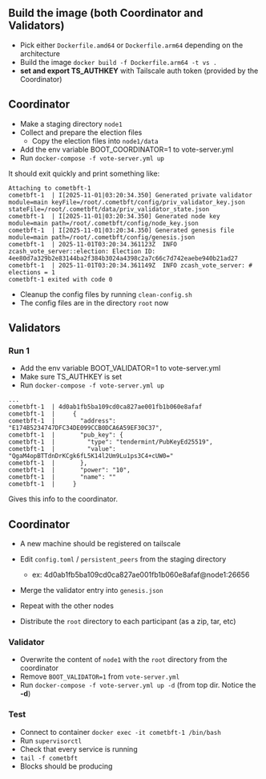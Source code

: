 ## Build the image (both Coordinator and Validators)
- Pick either `Dockerfile.amd64` or `Dockerfile.arm64` depending on the architecture
- Build the image `docker build -f Dockerfile.arm64 -t vs .`
- **set and export TS_AUTHKEY** with Tailscale auth token (provided by the Coordinator)

## Coordinator

- Make a staging directory `node1`
- Collect and prepare the election files
    - Copy the election files into `node1/data`
- Add the env variable BOOT_COORDINATOR=1 to vote-server.yml
- Run `docker-compose -f vote-server.yml up`

It should exit quickly and print something like:
```
Attaching to cometbft-1
cometbft-1  | I[2025-11-01|03:20:34.350] Generated private validator                  module=main keyFile=/root/.cometbft/config/priv_validator_key.json stateFile=/root/.cometbft/data/priv_validator_state.json
cometbft-1  | I[2025-11-01|03:20:34.350] Generated node key                           module=main path=/root/.cometbft/config/node_key.json
cometbft-1  | I[2025-11-01|03:20:34.350] Generated genesis file                       module=main path=/root/.cometbft/config/genesis.json
cometbft-1  | 2025-11-01T03:20:34.361123Z  INFO zcash_vote_server::election: Election ID: 4ee80d7a329b2e83144ba2f384b3024a4398c2a7c66c7d742eaebe940b21ad27
cometbft-1  | 2025-11-01T03:20:34.361149Z  INFO zcash_vote_server: # elections = 1
cometbft-1 exited with code 0
```

- Cleanup the config files by running `clean-config.sh`
- The config files are in the directory `root` now

## Validators

### Run 1
- Add the env variable BOOT_VALIDATOR=1 to vote-server.yml
- Make sure TS_AUTHKEY is set
- Run `docker-compose -f vote-server.yml up`
```
...
cometbft-1  | 4d0ab1fb5ba109cd0ca827ae001fb1b060e8afaf
cometbft-1  |     {
cometbft-1  |       "address": "E174B5234747DFC34DE099CCB0DCA6A59EF30C37",
cometbft-1  |       "pub_key": {
cometbft-1  |         "type": "tendermint/PubKeyEd25519",
cometbft-1  |         "value": "QgaM4opBTTdnDrKCgk6fL5K14l2Um9Lu1ps3C4+cUW0="
cometbft-1  |       },
cometbft-1  |       "power": "10",
cometbft-1  |       "name": ""
cometbft-1  |     }
```

Gives this info to the coordinator.

## Coordinator
- A new machine should be registered on tailscale
- Edit `config.toml` / `persistent_peers` from the staging directory
    - ex: 4d0ab1fb5ba109cd0ca827ae001fb1b060e8afaf@node1:26656
- Merge the validator entry into `genesis.json`
- Repeat with the other nodes

- Distribute the `root` directory to each participant (as a zip, tar, etc)

### Validator
- Overwrite the content of `node1` with the `root` directory from the coordinator
- Remove `BOOT_VALIDATOR=1` from `vote-server.yml`
- Run `docker-compose -f vote-server.yml up -d` (from top dir. Notice the **-d**)

### Test
- Connect to container `docker exec -it cometbft-1 /bin/bash`
- Run `supervisorctl`
- Check that every service is running
- `tail -f cometbft`
- Blocks should be producing
